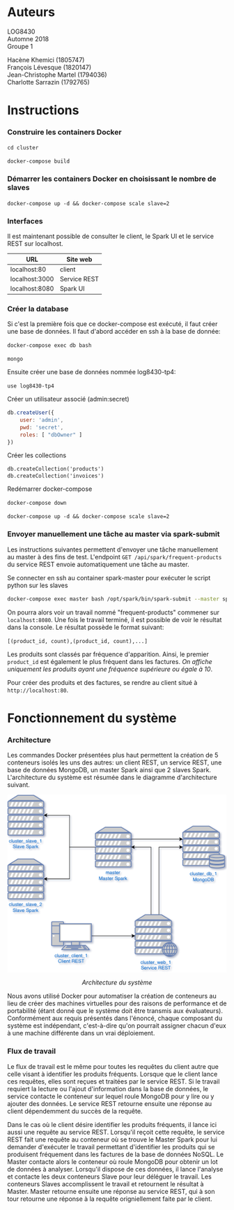# Auteurs
LOG8430  
Automne 2018  
Groupe 1

Hacène Khemici (1805747)  
François Lévesque (1820147)  
Jean-Christophe Martel (1794036)  
Charlotte Sarrazin (1792765)

# Instructions

### Construire les containers Docker

`cd cluster`

`docker-compose build`

### Démarrer les containers Docker en choisissant le nombre de slaves

`docker-compose up -d && docker-compose scale slave=2`

### Interfaces
Il est maintenant possible de consulter le client, le Spark UI et le service REST sur localhost.

| URL               | Site web      | 
| ----------------- | ------------- | 
| localhost:80      | client        | 
| localhost:3000    | Service REST  |
| localhost:8080    | Spark UI      |

### Créer la database
Si c'est la première fois que ce docker-compose est exécuté, il faut créer une base de données. Il faut d'abord accéder en ssh à la base de donnée:

`docker-compose exec db bash`

`mongo`

Ensuite créer une base de données nommée log8430-tp4:

`use log8430-tp4`

Créer un utilisateur associé (admin:secret)

```js
db.createUser({
    user: 'admin',
    pwd: 'secret',
    roles: [ "dbOwner" ]
})
```

Créer les collections

```
db.createCollection('products')
db.createCollection('invoices')
```

Redémarrer docker-compose

`docker-compose down`

`docker-compose up -d && docker-compose scale slave=2`

### Envoyer manuellement une tâche au master via spark-submit

Les instructions suivantes permettent d'envoyer une tâche manuellement au master à des fins de test. L'endpoint `GET /api/spark/frequent-products` du service REST envoie automatiquement une tâche au master.

Se connecter en ssh au container spark-master pour exécuter le script python sur les slaves 

```bash
docker-compose exec master bash /opt/spark/bin/spark-submit --master spark://master:7077 --packages org.mongodb.spark:mongo-spark-connector_2.11:2.3.1 /opt/spark/tasks/FrequentProducts.py
```

On pourra alors voir un travail nommé "frequent-products" commener sur `localhost:8080`. Une fois le travail terminé, il est possible de voir le résultat dans la console. Le résultat possède le format suivant:

`[(product_id, count),(product_id, count),...]`

Les produits sont classés par fréquence d'apparition. Ainsi, le premier `product_id` est également le plus fréquent dans les factures. *On affiche uniquement les produits ayant une fréquence supérieure ou égale à 10*.

Pour créer des produits et des factures, se rendre au client situé à `http://localhost:80`.

# Fonctionnement du système

### Architecture

Les commandes Docker présentées plus haut permettent la création de 5 conteneurs isolés les uns des autres: un client REST, un service REST, une base de données MongoDB, un master Spark ainsi que 2 slaves Spark. L'architecture du système est résumée dans le diagramme d'architecture suivant.

<p align="center"> 
    <img align="center" src="clusterDiagram.png" alt="Diagramme d'architecture">
</p>
<p align="center"> 
    <i>Architecture du système</i>
</p>

Nous avons utilisé Docker pour automatiser la création de conteneurs au lieu de créer des machines virtuelles pour des raisons de performance et de portabilité (étant donné que le système doit être transmis aux évaluateurs). Conformément aux requis présentés dans l'énoncé, chaque composant du système est indépendant, c'est-à-dire qu'on pourrait assigner chacun d'eux à une machine différente dans un vrai déploiement.

### Flux de travail

Le flux de travail est le même pour toutes les requêtes du client autre que celle visant à identifier les produits fréquents. Lorsque que le client lance ces requêtes, elles sont reçues et traitées par le service REST. Si le travail requiert la lecture ou l'ajout d'information dans la base de données, le service contacte le conteneur sur lequel roule MongoDB pour y lire ou y ajouter des données. Le service REST retourne ensuite une réponse au client dépendemment du succès de la requête.

Dans le cas où le client désire identifier les produits fréquents, il lance ici aussi une requête au service REST. Lorsqu'il reçoit cette requête, le service REST fait une requête au conteneur où se trouve le Master Spark pour lui demander d'exécuter le travail permettant d'identifier les produits qui se produisent fréquement dans les factures de la base de données NoSQL. Le Master contacte alors le conteneur où roule MongoDB pour obtenir un lot de données à analyser. Lorsqu'il dispose de ces données, il lance l'analyse et contacte les deux conteneurs Slave pour leur déléguer le travail. Les conteneurs Slaves accomplissent le travail et retournent le résultat à Master. Master retourne ensuite une réponse au service REST, qui à son tour retourne une réponse à la requête origniellement faite par le client. 

